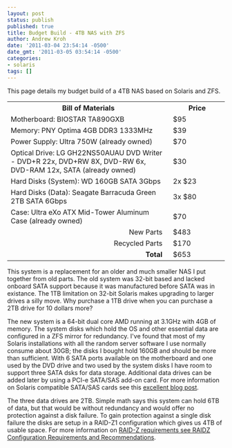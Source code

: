 ```yaml
---
layout: post
status: publish
published: true
title: Budget Build - 4TB NAS with ZFS
author: Andrew Kroh
date: '2011-03-04 23:54:14 -0500'
date_gmt: '2011-03-05 03:54:14 -0500'
categories:
- solaris
tags: []
---
```

This page details my budget build of a 4TB NAS based on Solaris and ZFS.

<table>
<tbody>
<tr>
<th>Bill of Materials</th>
<th style="width: 7em">Price</th>
</tr>

<tr>
<td>Motherboard: BIOSTAR TA890GXB</td>
<td>$95</td>
</tr>

<tr>
<td>Memory: PNY Optima 4GB DDR3 1333MHz</td>
<td>$39</td>
</tr>

<tr>
<td>Power Supply: Ultra 750W (already owned)</td>
<td>$70</td>
</tr>

<tr>
<td>Optical Drive: LG GH22NS50AUAU DVD Writer - DVD+R 22x, DVD+RW 8X, DVD-RW 6x, DVD-RAM 12x, SATA (already owned)</td>
<td>$30</td>
</tr>

<tr>
<td>Hard Disks (System): WD 160GB SATA 3Gbps</td>
<td>2x $23</td>
</tr>

<tr>
<td>Hard Disks (Data): Seagate Barracuda Green 2TB SATA 6Gbps</td>
<td>3x $80</td>
</tr>

<tr>
<td>Case: Ultra eXo ATX Mid-Tower Aluminum Case (already owned)</td>
<td>$70</td>
</tr>

<tr>
<td style="text-align: right">New Parts&nbsp;&nbsp;</td>
<td>$483</td>
</tr>

<tr>
<td style="text-align: right">Recycled Parts&nbsp;&nbsp;</td>
<td>$170</td>
</tr>

<tr>
<td style="text-align: right; font-weight: bold;">Total&nbsp;&nbsp;</td>
<td>$653</td>
</tr>
</tbody>
</table>

This system is a replacement for an older and much smaller NAS I put together
from old parts. The old system was 32-bit based and lacked onboard SATA support
because it was manufactured before SATA was in existance. The 1TB limitation on
32-bit Solaris makes upgrading to larger drives a silly move. Why purchase a
1TB drive when you can purchase a 2TB drive for 10 dollars more?

The new system is a 64-bit dual core AMD running at 3.1GHz with 4GB of
memory. The system disks which hold the OS and other essential data are
configured in a ZFS mirror for redundancy. I've found that most of my Solaris
installations with all the random server software I use normally consume about
30GB; the disks I bought hold 160GB and should be more than sufficient. With 6
SATA ports available on the motherboard and one used by the DVD drive and two
used by the system disks I have room to support three SATA dsks for data
storage. Additional data drives can be added later by using a PCI-e SATA/SAS
add-on card. For more information on Solaris compatible SATA/SAS cards see
this [excellent blog post](http://blog.zorinaq.com/?e=10).

The three data drives are 2TB. Simple math says this system can hold 6TB of
data, but that would be without redundancy and would offer no protection
against a disk failure. To gain protection against a single disk failure the
disks are setup in a RAID-Z1 configuration which gives us 4TB of usable space.
For more information on
[RAID-Z requirements see RAIDZ Configuration Requirements and Recommendations](http://www.solarisinternals.com/wiki/index.php/ZFS_Best_Practices_Guide#RAIDZ_Configuration_Requirements_and_Recommendations).
